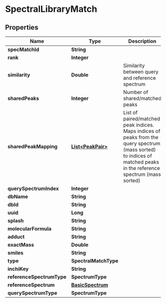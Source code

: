 

# SpectralLibraryMatch


## Properties

| Name | Type | Description | Notes |
|------------ | ------------- | ------------- | -------------|
|**specMatchId** | **String** |  |  [optional] |
|**rank** | **Integer** |  |  [optional] |
|**similarity** | **Double** | Similarity between query and reference spectrum |  |
|**sharedPeaks** | **Integer** | Number of shared/matched peaks |  [optional] |
|**sharedPeakMapping** | [**List&lt;PeakPair&gt;**](PeakPair.md) | List of paired/matched peak indices.   Maps indices of peaks from the query spectrum (mass sorted)  to indices of matched peaks in the reference spectrum (mass sorted) |  [optional] |
|**querySpectrumIndex** | **Integer** |  |  |
|**dbName** | **String** |  |  [optional] |
|**dbId** | **String** |  |  [optional] |
|**uuid** | **Long** |  |  |
|**splash** | **String** |  |  [optional] |
|**molecularFormula** | **String** |  |  [optional] |
|**adduct** | **String** |  |  [optional] |
|**exactMass** | **Double** |  |  [optional] |
|**smiles** | **String** |  |  [optional] |
|**type** | **SpectralMatchType** |  |  [optional] |
|**inchiKey** | **String** |  |  |
|**referenceSpectrumType** | **SpectrumType** |  |  [optional] |
|**referenceSpectrum** | [**BasicSpectrum**](BasicSpectrum.md) |  |  [optional] |
|**querySpectrumType** | **SpectrumType** |  |  [optional] |



